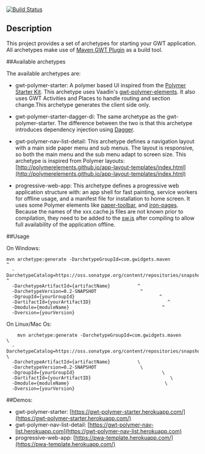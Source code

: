 [![Build Status](https://travis-ci.org/gwidgets/gwt-archetypes.svg?branch=master)](https://travis-ci.org/gwidgets/gwt-archetypes)
## Description

This project provides a set of archetypes for starting your GWT application. All archetypes make use of [Maven GWT Plugin](https://github.com/gwt-maven-plugin/gwt-maven-plugin) as a build tool.  


##Available archetypes

The available archetypes are:

  - gwt-polymer-starter: A polymer based UI inspired from the [Polymer Starter Kit](https://developers.google.com/web/tools/polymer-starter-kit/). This archetype uses Vaadin's [gwt-polymer-elements](https://github.com/vaadin/gwt-polymer-elements). It also uses GWT Activities and Places to handle routing and section change.This archetype generates the client side only.
  
  - gwt-polymer-starter-dagger-di: The same archetype as the gwt-polymer-starter. The difference between the two is that this archetype introduces dependency injection using [Dagger](https://github.com/google/dagger).  
  
  - gwt-polymer-nav-list-detail: This archetype defines a navigation layout with a main side paper menu and sub menus. The layout is responsive, so both the main menu and the sub menu adapt to screen size. This archetype is inspired from Polymer layouts: [http://polymerelements.github.io/app-layout-templates/index.html](http://polymerelements.github.io/app-layout-templates/index.html)
  
  - progressive-web-app: This archetype defines a progressive web application structure with: an app shell for fast painting, service workers for offline usage, and a manifest file for installation to home screen. It uses some Polymer elements like [paper-toolbar](https://elements.polymer-project.org/elements/paper-toolbar), and [iron-pages](https://elements.polymer-project.org/elements/iron-pages). Because the names of the xxx.cache.js files are not known prior to compilation, they need to be added to the [sw.js](https://github.com/gwidgets/gwt-ui-archetypes/blob/master/progressive-web-app/src/main/resources/archetype-resources/src/main/webapp/sw.js) after compiling to allow full availability of the application offline.    

##Usage

On Windows:

    mvn archetype:generate -DarchetypeGroupId=com.gwidgets.maven                ^
      -DarchetypeCatalog=https://oss.sonatype.org/content/repositories/snapshots/ ^
      -DarchetypeArtifactId={artifactName}          ^
      -DarchetypeVersion=0.2-SNAPSHOT                ^
      -DgroupId={yourGroupId}                               ^
      -DartifactId={yourArtifactID}                            ^
      -Dmodule={moduleName}                                  ^
      -Dversion={yourVersion}

On Linux/Mac Os: 

        mvn archetype:generate -DarchetypeGroupId=com.gwidgets.maven                \
      -DarchetypeCatalog=https://oss.sonatype.org/content/repositories/snapshots/ \
      -DarchetypeArtifactId={artifactName}          \
      -DarchetypeVersion=0.2-SNAPSHOT                \
      -DgroupId={yourGroupId}                                \
      -DartifactId={yourArtifactID}                             \
      -Dmodule={moduleName}                                   \
      -Dversion={yourVersion}


##Demos:

- gwt-polymer-starter: [https://gwt-polymer-starter.herokuapp.com/](https://gwt-polymer-starter.herokuapp.com/)
- gwt-polymer-nav-list-detail: [https://gwt-polymer-nav-list.herokuapp.com](https://gwt-polymer-nav-list.herokuapp.com)
- progressive-web-app: [https://pwa-template.herokuapp.com/](https://pwa-template.herokuapp.com/)
